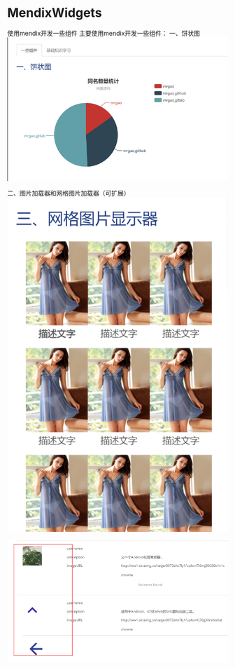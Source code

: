 # MendixWidgets
使用mendix开发一些组件
主要使用mendix开发一些组件：
一、饼状图
![](./PieChart/images/prichart.png)



二、图片加载器和网格图片加载器（可扩展）
![](./ImageViewer/images/gridImages.png)

![](./ImageViewer/images/imageUrl.png)
